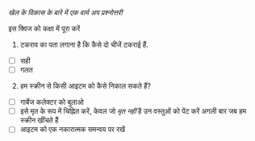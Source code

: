 _खेल के विकास के बारे में एक वार्म अप प्रश्नोत्तरी_

इस क्विज को कक्षा में पूरा करें

1. टकराव का पता लगाना है कि कैसे दो चीजें टकराई हैं.

- [ ] सही
- [ ] गलत

2. हम स्क्रीन से किसी आइटम को कैसे निकाल सकते हैं?

- [ ] गार्बेज कलेक्टर को बुलाओ
- [ ] इसे मृत के रूप में चिह्नित करें, केवल जो _मृत नहीं_ है उन वस्तुओं को पेंट करें अगली बार जब हम स्क्रीन खींचते हैं
- [ ] आइटम को एक नकारात्मक समन्वय पर रखें
